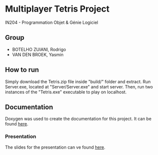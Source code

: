 # Multiplayer Tetris Project

IN204 - Programmation Objet & Génie Logiciel

## Group

- BOTELHO ZUIANI, Rodrigo
- VAN DEN BROEK, Yasmin

## How to run

Simply download the Tetris.zip file inside "build/" folder and extract. Run Server.exe, located at "Server/Server.exe" and start server. Then, run two instances of the "Tetris.exe" executable to play on localhost.

## Documentation

Doxygen was used to create the documentation for this project. It can be found [here](www.google.com).

### Presentation

The slides for the presentation can ve found [here](www.google.com).
